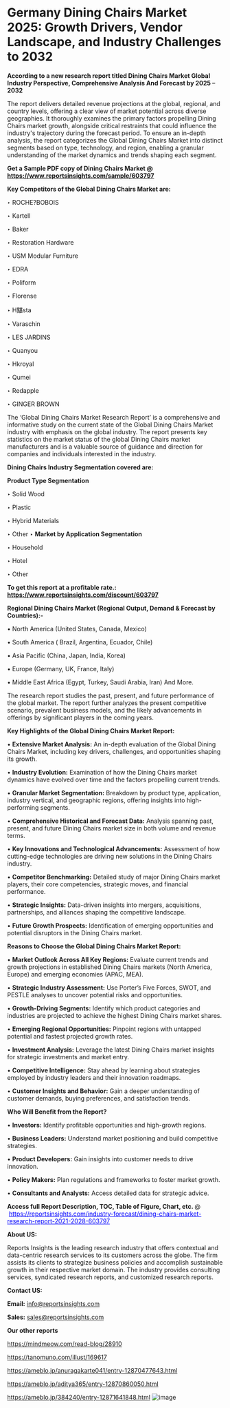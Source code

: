 # Germany Dining Chairs Market 2025: Growth Drivers, Vendor Landscape, and Industry Challenges to 2032

<strong>According to a new research report titled Dining Chairs Market Global Industry Perspective, Comprehensive Analysis And Forecast by 2025 – 2032</strong>

The report delivers detailed revenue projections at the global, regional, and country levels, offering a clear view of market potential across diverse geographies. It thoroughly examines the primary factors propelling Dining Chairs market growth, alongside critical restraints that could influence the industry's trajectory during the forecast period. To ensure an in-depth analysis, the report categorizes the Global Dining Chairs Market into distinct segments based on type, technology, and region, enabling a granular understanding of the market dynamics and trends shaping each segment.

<strong>Get a Sample PDF copy of Dining Chairs Market </strong><strong>@<a href=https://www.reportsinsights.com/sample/603797 style=color:#0000ff;> https://www.reportsinsights.com/sample/603797</a></strong></font>

<strong>Key Competitors of the Global Dining Chairs Market are:</strong>

‣ ROCHE?BOBOIS

‣ Kartell

‣ Baker

‣ Restoration Hardware

‣ USM Modular Furniture

‣ EDRA

‣ Poliform

‣ Florense

‣ H黮sta

‣ Varaschin

‣ LES JARDINS

‣ Quanyou

‣ Hkroyal

‣ Qumei

‣ Redapple

‣ GINGER BROWN

The ‘Global Dining Chairs Market Research Report’ is a comprehensive and informative study on the current state of the Global Dining Chairs Market industry with emphasis on the global industry. The report presents key statistics on the market status of the global Dining Chairs market manufacturers and is a valuable source of guidance and direction for companies and individuals interested in the industry.

<strong>Dining Chairs Industry Segmentation covered are:</strong>

<strong>Product Type Segmentation</strong>

‣ Solid Wood

‣ Plastic

‣ Hybrid Materials

‣ Other
‣ 
<strong>Market by Application Segmentation</strong>

‣ Household

‣ Hotel

‣ Other

<strong>To get this report at a profitable rate.: <a href=https://www.reportsinsights.com/discount/603797 style=color:#0000ff;>https://www.reportsinsights.com/discount/603797</a></strong></font>

<strong>Regional Dining Chairs Market (Regional Output, Demand &amp; Forecast by Countries):-</strong>

• North America (United States, Canada, Mexico)

• South America ( Brazil, Argentina, Ecuador, Chile)

• Asia Pacific (China, Japan, India, Korea)

• Europe (Germany, UK, France, Italy)

• Middle East Africa (Egypt, Turkey, Saudi Arabia, Iran) And More.

The research report studies the past, present, and future performance of the global market. The report further analyzes the present competitive scenario, prevalent business models, and the likely advancements in offerings by significant players in the coming years.

<strong>Key Highlights of the Global Dining Chairs Market Report:</strong>

• <strong>Extensive Market Analysis:</strong> An in-depth evaluation of the Global Dining Chairs Market, including key drivers, challenges, and opportunities shaping its growth.

• <strong>Industry Evolution:</strong> Examination of how the Dining Chairs market dynamics have evolved over time and the factors propelling current trends.

• <strong>Granular Market Segmentation:</strong> Breakdown by product type, application, industry vertical, and geographic regions, offering insights into high-performing segments.

• <strong>Comprehensive Historical and Forecast Data:</strong> Analysis spanning past, present, and future Dining Chairs market size in both volume and revenue terms.

• <strong>Key Innovations and Technological Advancements:</strong> Assessment of how cutting-edge technologies are driving new solutions in the Dining Chairs industry.

• <strong>Competitor Benchmarking:</strong> Detailed study of major Dining Chairs market players, their core competencies, strategic moves, and financial performance.

• <strong>Strategic Insights:</strong> Data-driven insights into mergers, acquisitions, partnerships, and alliances shaping the competitive landscape.

• <strong>Future Growth Prospects:</strong> Identification of emerging opportunities and potential disruptors in the Dining Chairs market.

<strong>Reasons to Choose the Global Dining Chairs Market Report:</strong>

• <strong>Market Outlook Across All Key Regions:</strong> Evaluate current trends and growth projections in established Dining Chairs markets (North America, Europe) and emerging economies (APAC, MEA).

• <strong>Strategic Industry Assessment:</strong> Use Porter’s Five Forces, SWOT, and PESTLE analyses to uncover potential risks and opportunities.

• <strong>Growth-Driving Segments:</strong> Identify which product categories and industries are projected to achieve the highest Dining Chairs market shares.

• <strong>Emerging Regional Opportunities:</strong> Pinpoint regions with untapped potential and fastest projected growth rates.

• <strong>Investment Analysis:</strong> Leverage the latest Dining Chairs market insights for strategic investments and market entry.

• <strong>Competitive Intelligence:</strong> Stay ahead by learning about strategies employed by industry leaders and their innovation roadmaps.

• <strong>Customer Insights and Behavior:</strong> Gain a deeper understanding of customer demands, buying preferences, and satisfaction trends.

<strong>Who Will Benefit from the Report?</strong>

• <strong>Investors:</strong> Identify profitable opportunities and high-growth regions.

• <strong>Business Leaders:</strong> Understand market positioning and build competitive strategies.

• <strong>Product Developers:</strong> Gain insights into customer needs to drive innovation.

• <strong>Policy Makers:</strong> Plan regulations and frameworks to foster market growth.

• <strong>Consultants and Analysts:</strong> Access detailed data for strategic advice.
</ul>
<strong>Access full Report Description, TOC, Table of Figure, Chart, etc. </strong>@  <a href=https://reportsinsights.com/industry-forecast/dining-chairs-market-research-report-2021-2028-603797 style=color:#0000ff;>https://reportsinsights.com/industry-forecast/dining-chairs-market-research-report-2021-2028-603797</a></font>

<strong><strong>About US</strong>:</strong>

Reports Insights is the leading research industry that offers contextual and data-centric research services to its customers across the globe. The firm assists its clients to strategize business policies and accomplish sustainable growth in their respective market domain. The industry provides consulting services, syndicated research reports, and customized research reports.

<strong>Contact US:</strong>

<p class=""""><b>Email:</b> <a href=mailto:info@reportsinsights.com>info@reportsinsights.com</a></p>
<p class=""""><b>Sales:</b> <a href=mailto:sales@reportsinsights.com>sales@reportsinsights.com</a></p>

<strong>Our other reports</strong>

<a href=https://mindmeow.com/read-blog/28910>https://mindmeow.com/read-blog/28910</a>

<a href=https://tanomuno.com/illust/169617>https://tanomuno.com/illust/169617</a>

<a href=https://ameblo.jp/anuragakarte041/entry-12870477643.html>https://ameblo.jp/anuragakarte041/entry-12870477643.html</a>

<a href=https://ameblo.jp/aditya365/entry-12870860050.html>https://ameblo.jp/aditya365/entry-12870860050.html</a>

<a href=https://ameblo.jp/384240/entry-12871641848.html>https://ameblo.jp/384240/entry-12871641848.html</a>
![image](https://github.com/user-attachments/assets/0d5600df-97c2-4815-b978-8d9000d42ad1)
